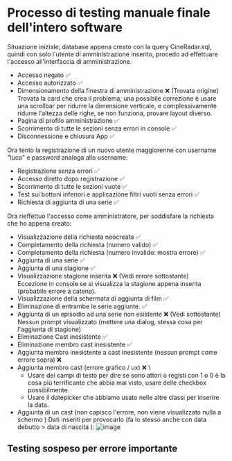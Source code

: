 # Processo di testing manuale finale dell'intero software
Situazione iniziale, database appena creato con la query CineRadar.sql, quindi con solo l'utente di amministrazione inserito, procedo ad effettuare l'accesso all'interfaccia di amministrazione.
- Accesso negato ✅
- Accesso autorizzato ✅
- Dimensionamento della finestra di amministrazione ❌ (Trovata origine) \
  Trovata la card che crea il problema, una possibile correzione è usare una scrollbar per ridurre la dimensione verticale, e complessivamente ridurre l'altezza delle righe, se non funziona, provare layout diverso.
- Pagina di profilo amministrazione ✅
- Scorrimento di tutte le sezioni senza errori in console ✅
- Disconnessione e chiusura App ✅

Ora tento la registrazione di un nuovo utente maggiorenne con username "luca" e password analoga allo username:
- Registrazione senza errori ✅
- Accesso diretto dopo registrazione ✅
- Scorrimento di tutte le sezioni vuote ✅
- Test sui bottoni inferiori e applicazione filtri vuoti senza errori ✅
- Richiesta di aggiunta di una serie ✅

Ora rieffettuo l'accesso come amministratore, per soddisfare la richiesta che ho appena creato:
- Visualizzazione della richiesta neocreata ✅
- Completamento della richiesta (numero valido) ✅
- Completamento della richiesta (numero invalido: mostra errore) ✅
- Aggiunta di una serie ✅
- Aggiunta di una stagione ✅
- Visualizzazione stagione inserita ❌ (Vedi errore sottostante) \
  Eccezione in console se si visualizza la stagione appena inserita (probabile errore a catena).
- Visualizzazione della schermata di aggiunta di film ✅
- Eliminazione di entrambe le serie aggiunte. ✅
- Aggiunta di un episodio ad una serie non esistente ❌ (Vedi sottostante) \
  Nessun prompt visualizzato (mettere una dialog, stessa cosa per l'aggiunta di stagione)
- Eliminazione Cast inesistente ✅
- Eliminazione membro cast inesistente ✅
- Aggiunta membro inesistente a cast inesistente (nessun prompt come errore sopra) ❌
- Aggiunta membro cast (errore grafico / ux) ❌ \
  - Usare dei campi di testo per dire se sono attori o registi con 1 o 0 è la cosa più terrificante che abbia mai visto, usare delle checkbox possibilmente.
  - Usare il datepicker che abbiamo usato nelle altre classi per inserire la data.
- Aggiunta di un cast (non capisco l'errore, non viene visualizzato nulla a schermo ) 
Dati inseriti per provocarlo (fa lo stesso anche con data debutto > data di nascita ):
  ![image](https://github.com/luca-casadei/CineRadar/assets/31739393/2e1235b0-4031-40a9-99ef-71795707865d)

## Testing sospeso per errore importante
